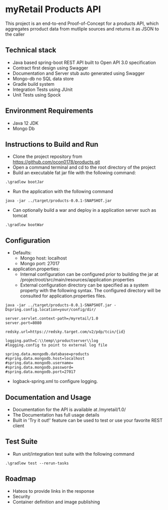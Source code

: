 # myRetail Products API
This project is an end-to-end Proof-of-Concept for a products API, which aggregates prroduct data from mutliple sources and returns it as JSON to the caller
## Technical stack
* Java based spring-boot REST API built to Open API 3.0 specification
* Contract first design using Swagger
* Documentation and Server stub auto generated using Swagger
* Mongo-db no SQL data store
* Gradle build system
* Integration Tests using JUnit
* Unit Tests using Spock
## Environment Requirements
* Java 12 JDK
* Mongo Db
## Instructions to Build and Run
* Clone the project repository from https://github.com/ocon0178/products.git
* Open a command terminal and cd to the root directory of the project
* Build an executable fat jar file with the following command:
```shell
.\gradlew bootJar
```
* Run the application with the following command
```shell
java -jar ../target/products-0.0.1-SNAPSHOT.jar
```
* Can optionally build a war and deploy in a application server such as tomcat
```shell
.\gradlew bootWar
```
## Configuration
* Defaults:
    * Mongo host: localhost
    * Mongo port: 27017 
* application.properties:
    * Internal configuration can be configured prior to building the jar at /projectroot/src/main/resources/application properties
    * External configuration directory can be specified as a system property with the following syntax.  The configured directory will be consulted for application.properties files.
```shell
java -jar ../target/products-0.0.1-SNAPSHOT.jar -Dspring.config.location=your/config/dir/
``` 

```properties
server.servlet.context-path=/myretail/1.0
server.port=8080

redsky.url=https://redsky.target.com/v2/pdp/tcin/{id}

logging.path=C:\\temp\\productserver\\log
#logging.config to point to external log file

spring.data.mongodb.database=products
#spring.data.mongodb.host=localhost
#spring.data.mongodb.username=
#spring.data.mongodb.password=
#spring.data.mongodb.port=27017

```
* logback-spring.xml to configure logging.

## Documentation and Usage
* Documentation for the API is available at /myretail/1.0/
* The Documentation has full usage details
* Built in 'Try it out!' feature can be used to test or use your favorite REST client
## Test Suite
* Run unit/integration test suite with the following command
```
.\gradlew test --rerun-tasks
```
## Roadmap
* Hateos to provide links in the response
* Security
* Container definition and image publishing

